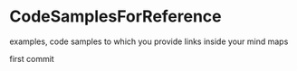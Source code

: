 # CodeSamplesForReference
examples, code samples to which you provide links inside your mind maps

first commit